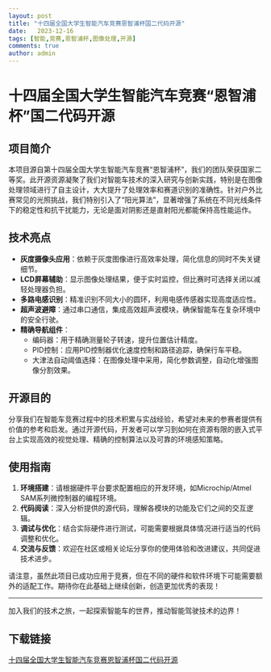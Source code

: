 ```yaml
---
layout: post
title: "十四届全国大学生智能汽车竞赛恩智浦杯国二代码开源"
date:   2023-12-16
tags: [智能,竞赛,恩智浦杯,图像处理,开源]
comments: true
author: admin
---
```

# 十四届全国大学生智能汽车竞赛“恩智浦杯”国二代码开源

## 项目简介

本项目源自第十四届全国大学生智能汽车竞赛“恩智浦杯”，我们的团队荣获国家二等奖。此开源资源凝聚了我们对智能车技术的深入研究与创新实践，特别是在图像处理领域进行了自主设计，大大提升了处理效率和赛道识别的准确性。针对户外比赛常见的光照挑战，我们特别引入了“阳光算法”，显著增强了系统在不同光线条件下的稳定性和抗干扰能力，无论是面对阴影还是直射阳光都能保持高性能运作。

## 技术亮点

- **灰度摄像头应用**：依赖于灰度图像进行高效率处理，简化信息的同时不失关键细节。
- **LCD屏幕辅助**：显示图像处理结果，便于实时监控，但比赛时可选择关闭以减轻处理器负担。
- **多路电感识别**：精准识别不同大小的圆环，利用电感传感器实现高度适应性。
- **超声波避障**：通过串口通信，集成高效超声波模块，确保智能车在复杂环境中的安全行驶。
- **精确导航组件**：
    - 编码器：用于精确测量轮子转速，提升位置估计精度。
    - PID控制：应用PID控制器优化速度控制和路径追踪，确保行车平稳。
    - 大津法自动阈值选择：在图像处理中采用，简化参数调整，自动化增强图像分割效果。

## 开源目的

分享我们在智能车竞赛过程中的技术积累与实战经验，希望对未来的参赛者提供有价值的参考和启发。通过开源代码，开发者可以学习到如何在资源有限的嵌入式平台上实现高效的视觉处理、精确的控制算法以及可靠的环境感知策略。

## 使用指南

1. **环境搭建**：请根据硬件平台要求配置相应的开发环境，如Microchip/Atmel SAM系列微控制器的编程环境。
2. **代码阅读**：深入分析提供的源代码，理解各模块的功能及它们之间的交互逻辑。
3. **调试与优化**：结合实际硬件进行测试，可能需要根据具体情况进行适当的代码调整和优化。
4. **交流与反馈**：欢迎在社区或相关论坛分享你的使用体验和改进建议，共同促进技术进步。

请注意，虽然此项目已成功应用于竞赛，但在不同的硬件和软件环境下可能需要额外的适配工作。期待你在此基础上继续创新，创造更加优秀的表现！

---

加入我们的技术之旅，一起探索智能车的世界，推动智能驾驶技术的边界！

## 下载链接

[十四届全国大学生智能汽车竞赛恩智浦杯国二代码开源](https://pan.quark.cn/s/364e4353554f)
